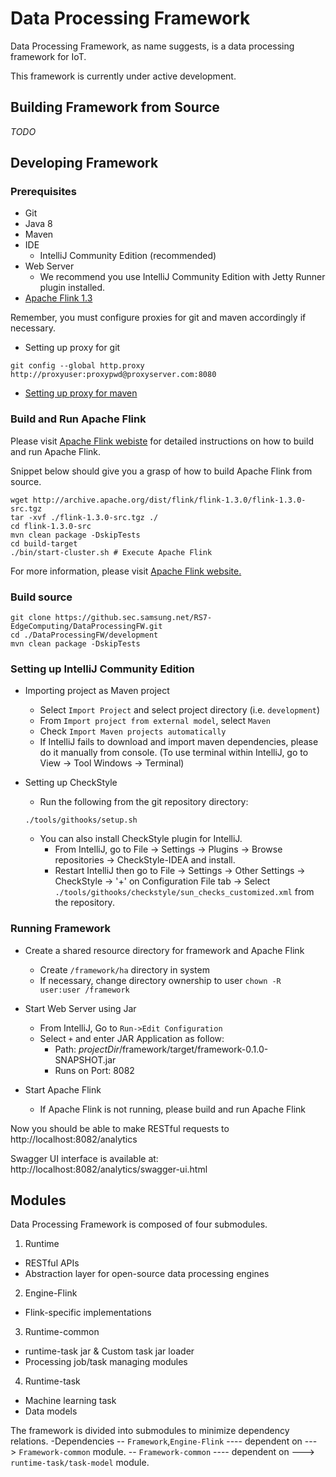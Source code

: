 Data Processing Framework
================================

Data Processing Framework, as name suggests, is a data processing framework for IoT.
 
This framework is currently under active development.

## Building Framework from Source ##
_TODO_

## Developing Framework ##
### Prerequisites ###
- Git
- Java 8
- Maven
- IDE
  - IntelliJ Community Edition (recommended)
- Web Server
  - We recommend you use IntelliJ Community Edition with Jetty Runner plugin installed.
- [Apache Flink 1.3](https://flink.apache.org)


Remember, you must configure proxies for git and maven accordingly if necessary.

- Setting up proxy for git
```shell
git config --global http.proxy http://proxyuser:proxypwd@proxyserver.com:8080
```
- [Setting up proxy for maven](https://maven.apache.org/guides/mini/guide-proxies.html)


### Build and Run Apache Flink ###
Please visit [Apache Flink webiste](https://flink.apache.org) for detailed instructions on how to build and run Apache Flink.

Snippet below should give you a grasp of how to build Apache Flink from source.
```
wget http://archive.apache.org/dist/flink/flink-1.3.0/flink-1.3.0-src.tgz
tar -xvf ./flink-1.3.0-src.tgz ./
cd flink-1.3.0-src
mvn clean package -DskipTests
cd build-target
./bin/start-cluster.sh # Execute Apache Flink
```
For more information, please visit [Apache Flink website.](https://flink.apache.org)


### Build source ###

```shell
git clone https://github.sec.samsung.net/RS7-EdgeComputing/DataProcessingFW.git
cd ./DataProcessingFW/development
mvn clean package -DskipTests 
```

### Setting up IntelliJ Community Edition ###

- Importing project as Maven project
  - Select `Import Project` and select project directory (i.e. `development`)
  - From `Import project from external model`, select `Maven`
  - Check `Import Maven projects automatically`
  - If IntelliJ fails to download and import maven dependencies, please do it manually from console.
    (To use terminal within IntelliJ, go to View -> Tool Windows -> Terminal)

- Setting up CheckStyle
  - Run the following from the git repository directory:
  ```shell
  ./tools/githooks/setup.sh
  ``` 
  - You can also install CheckStyle plugin for IntelliJ.
    - From IntelliJ, go to File -> Settings -> Plugins -> Browse repositories -> CheckStyle-IDEA and install.
    - Restart IntelliJ then go to File -> Settings -> Other Settings -> CheckStyle -> '+' on Configuration File tab -> Select `./tools/githooks/checkstyle/sun_checks_customized.xml` from the repository.

### Running Framework ###

- Create a shared resource directory for framework and Apache Flink
  - Create `/framework/ha` directory in system
  - If necessary, change directory ownership to user
  `chown -R user:user /framework`
  
- Start Web Server using Jar 
  - From IntelliJ, Go to `Run->Edit Configuration`
  - Select `+` and enter JAR Application as follow:
    - Path: _projectDir_/framework/target/framework-0.1.0-SNAPSHOT.jar
    - Runs on Port: 8082
  
- Start Apache Flink
  - If Apache Flink is not running, please build and run Apache Flink


Now you should be able to make RESTful requests to http://localhost:8082/analytics

Swagger UI interface is available at: http://localhost:8082/analytics/swagger-ui.html


## Modules ##

Data Processing Framework is composed of four submodules.
1. Runtime
  - RESTful APIs
  - Abstraction layer for open-source data processing engines
2. Engine-Flink
  - Flink-specific implementations
3. Runtime-common
  - runtime-task jar & Custom task jar loader
  - Processing job/task managing modules
4. Runtime-task
  - Machine learning task
  - Data models

The framework is divided into submodules to minimize dependency relations.
 -Dependencies
  -- `Framework`,`Engine-Flink` ---- dependent on ---> `Framework-common` module.
  -- `Framework-common`         ---- dependent on ---> `runtime-task/task-model` module.


